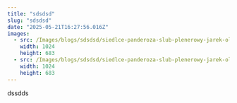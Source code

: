 ```yaml
---
title: "sdsdsd"
slug: "sdsdsd"
date: "2025-05-21T16:27:56.016Z"
images:
  - src: /Images/blogs/sdsdsd/siedlce-panderoza-slub-plenerowy-jarek-olszewski-fotograf002.webp
    width: 1024
    height: 683
  - src: /Images/blogs/sdsdsd/siedlce-panderoza-slub-plenerowy-jarek-olszewski-fotograf007.webp
    width: 1024
    height: 683
---
```


dssdds
